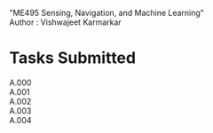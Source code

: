 "ME495 Sensing, Navigation, and Machine Learning" <br/>
Author : Vishwajeet Karmarkar 

# Tasks Submitted 
A.000 <br/>
A.001 <br/>
A.002 <br/>
A.003 <br/>
A.004 <br/>

